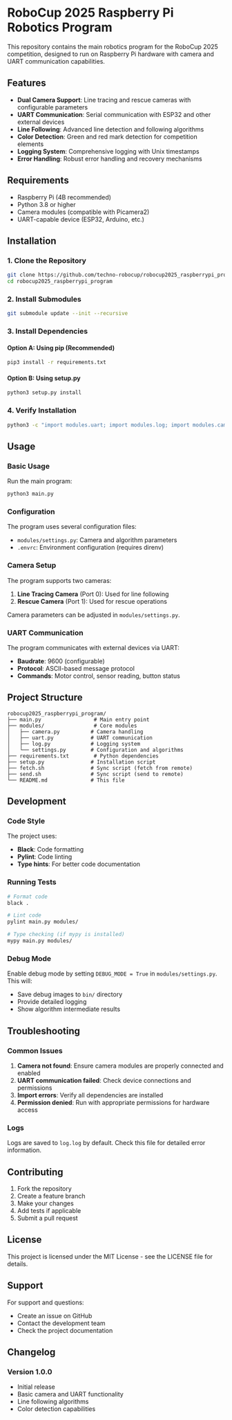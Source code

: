 # RoboCup 2025 Raspberry Pi Robotics Program

This repository contains the main robotics program for the RoboCup 2025 competition, designed to run on Raspberry Pi hardware with camera and UART communication capabilities.

## Features

- **Dual Camera Support**: Line tracing and rescue cameras with configurable parameters
- **UART Communication**: Serial communication with ESP32 and other external devices
- **Line Following**: Advanced line detection and following algorithms
- **Color Detection**: Green and red mark detection for competition elements
- **Logging System**: Comprehensive logging with Unix timestamps
- **Error Handling**: Robust error handling and recovery mechanisms

## Requirements

- Raspberry Pi (4B recommended)
- Python 3.8 or higher
- Camera modules (compatible with Picamera2)
- UART-capable device (ESP32, Arduino, etc.)

## Installation

### 1. Clone the Repository

```bash
git clone https://github.com/techno-robocup/robocup2025_raspberrypi_program.git
cd robocup2025_raspberrypi_program
```

### 2. Install Submodules

```bash
git submodule update --init --recursive
```

### 3. Install Dependencies

#### Option A: Using pip (Recommended)

```bash
pip3 install -r requirements.txt
```

#### Option B: Using setup.py

```bash
python3 setup.py install
```

### 4. Verify Installation

```bash
python3 -c "import modules.uart; import modules.log; import modules.camera; import modules.settings; print('All modules imported successfully')"
```

## Usage

### Basic Usage

Run the main program:

```bash
python3 main.py
```

### Configuration

The program uses several configuration files:

- `modules/settings.py`: Camera and algorithm parameters
- `.envrc`: Environment configuration (requires direnv)

### Camera Setup

The program supports two cameras:

1. **Line Tracing Camera** (Port 0): Used for line following
2. **Rescue Camera** (Port 1): Used for rescue operations

Camera parameters can be adjusted in `modules/settings.py`.

### UART Communication

The program communicates with external devices via UART:

- **Baudrate**: 9600 (configurable)
- **Protocol**: ASCII-based message protocol
- **Commands**: Motor control, sensor reading, button status

## Project Structure

```
robocup2025_raspberrypi_program/
├── main.py                 # Main entry point
├── modules/                # Core modules
│   ├── camera.py          # Camera handling
│   ├── uart.py            # UART communication
│   ├── log.py             # Logging system
│   └── settings.py        # Configuration and algorithms
├── requirements.txt        # Python dependencies
├── setup.py               # Installation script
├── fetch.sh               # Sync script (fetch from remote)
├── send.sh                # Sync script (send to remote)
└── README.md              # This file
```

## Development

### Code Style

The project uses:
- **Black**: Code formatting
- **Pylint**: Code linting
- **Type hints**: For better code documentation

### Running Tests

```bash
# Format code
black .

# Lint code
pylint main.py modules/

# Type checking (if mypy is installed)
mypy main.py modules/
```

### Debug Mode

Enable debug mode by setting `DEBUG_MODE = True` in `modules/settings.py`. This will:
- Save debug images to `bin/` directory
- Provide detailed logging
- Show algorithm intermediate results

## Troubleshooting

### Common Issues

1. **Camera not found**: Ensure camera modules are properly connected and enabled
2. **UART communication failed**: Check device connections and permissions
3. **Import errors**: Verify all dependencies are installed
4. **Permission denied**: Run with appropriate permissions for hardware access

### Logs

Logs are saved to `log.log` by default. Check this file for detailed error information.

## Contributing

1. Fork the repository
2. Create a feature branch
3. Make your changes
4. Add tests if applicable
5. Submit a pull request

## License

This project is licensed under the MIT License - see the LICENSE file for details.

## Support

For support and questions:
- Create an issue on GitHub
- Contact the development team
- Check the project documentation

## Changelog

### Version 1.0.0
- Initial release
- Basic camera and UART functionality
- Line following algorithms
- Color detection capabilities